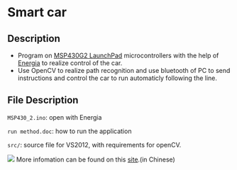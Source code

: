 # Smart car

## Description 
- Program on [MSP430G2 LaunchPad](http://www.ti.com/lit/ug/slau318g/slau318g.pdf) microcontrollers with the help of [Energia](http://energia.nu/) to realize control of the car.
- Use OpenCV to realize path recognition and use bluetooth of PC to send instructions and control the car to run automaticly following the line.


## File Description
`MSP430_2.ino`: open with Energia

`run method.doc`: how to run the application

`src/`: source file for VS2012, with requirements for openCV.

![](http://oezs68449.bkt.clouddn.com/smart_Car.png)
More infomation can be found on this [site](http://eelab.sjtu.edu.cn/kc/2014-12/B11/).(in Chinese)